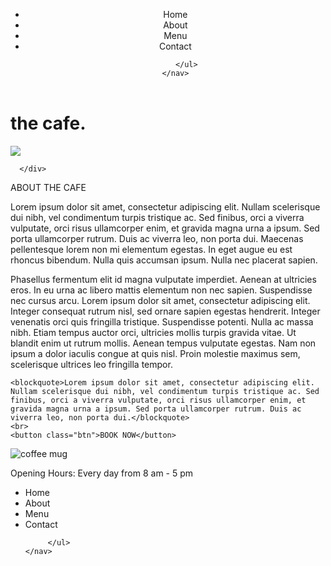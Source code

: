 
<!DOCTYPE html>
<html lang="en">

<head>
  <meta charset="UTF-8">
  <meta name="viewport" content="width=device-width, initial-scale=1.0">
  <meta http-equiv="X-UA-Compatible" content="ie=edge">
  <title>CSS Homework</title>
  <link rel="stylesheet" href="https://github.com/GeorgiaHowe9/GeorgiaHowe9-CSS.github.io/blob/72f73bc46fac8b69976042e88b182bccaeaf4d6a/Homework2%20stylesheet.css" type="text/css">
</head>

<header>
    <nav class="nav">
        <ul>
            <li class="list">Home</li>
            <li class="list">About</li>
            <li class="list">Menu</li>
            <li class="list">Contact</li>

         </ul>
    </nav>

</header>

<main>
    <div class="bannerContainer">
        <h1>the cafe.</h1>
        <img class="bannerImage" src="https://images.pexels.com/photos/4349918/pexels-photo-4349918.jpeg?auto=compress&cs=tinysrgb&dpr=2&h=750&w=1260">
      
      </div>
  
<div>
    <p class="aboutHeading">ABOUT THE CAFE</p>
</div>


<div class="paragraph">
    <p>Lorem ipsum dolor sit amet, consectetur adipiscing elit. Nullam scelerisque dui nibh, vel condimentum turpis tristique ac. Sed finibus, orci a viverra vulputate, orci risus ullamcorper enim, et gravida magna urna a ipsum. Sed porta ullamcorper rutrum. Duis ac viverra leo, non porta dui. Maecenas pellentesque lorem non mi elementum egestas. In eget augue eu est rhoncus bibendum. Nulla quis accumsan ipsum. Nulla nec placerat sapien.</p>
    <p>Phasellus fermentum elit id magna vulputate imperdiet. Aenean at ultricies eros. In eu urna ac libero mattis elementum non nec sapien. Suspendisse nec cursus arcu. Lorem ipsum dolor sit amet, consectetur adipiscing elit. Integer consequat rutrum nisl, sed ornare sapien egestas hendrerit. Integer venenatis orci quis fringilla tristique. Suspendisse potenti. Nulla ac massa nibh. Etiam tempus auctor orci, ultricies mollis turpis gravida vitae. Ut blandit enim ut rutrum mollis. Aenean tempus vulputate egestas. Nam non ipsum a dolor iaculis congue at quis nisl. Proin molestie maximus sem, scelerisque ultrices leo fringilla tempor.</p>

    <blockquote>Lorem ipsum dolor sit amet, consectetur adipiscing elit. Nullam scelerisque dui nibh, vel condimentum turpis tristique ac. Sed finibus, orci a viverra vulputate, orci risus ullamcorper enim, et gravida magna urna a ipsum. Sed porta ullamcorper rutrum. Duis ac viverra leo, non porta dui.</blockquote>
    <br>
    <button class="btn">BOOK NOW</button>


</div>
<img src="https://images.pexels.com/photos/1207918/pexels-photo-1207918.jpeg?auto=compress&cs=tinysrgb&dpr=2&h=650&w=940" class="image" alt="coffee mug">
</main>
<footer>
    <p>Opening Hours: Every day from 8 am - 5 pm</p>
    <nav class="nav">
        <ul>
            <li class="list">Home</li>
            <li class="list">About</li>
            <li class="list">Menu</li>
            <li class="list">Contact</li>

         </ul>
    </nav>
</footer>
